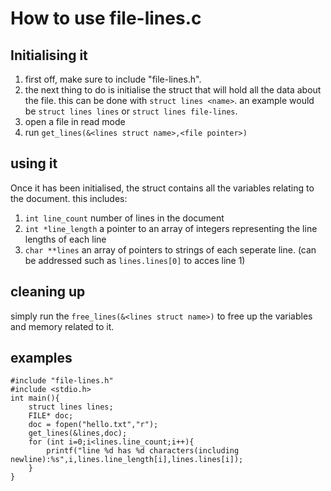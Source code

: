 
# How to use file-lines.c


## Initialising it

1. first off, make sure to include "file-lines.h".
2. the next thing to do is initialise the struct that will hold all the data about the file. this can be done with `struct lines <name>`. an example would be `struct lines lines` or `struct lines file-lines`.
3. open a file in read mode
4. run `get_lines(&<lines struct name>,<file pointer>)`

## using it

Once it has been initialised, the struct contains all the variables relating to the document. this includes:
1. `int line_count` number of lines in the document
2. `int *line_length` a pointer to an array of integers representing the line lengths of each line
3. `char **lines` an array of pointers to strings of each seperate line. (can be addressed such as `lines.lines[0]` to acces line 1)

## cleaning up

simply run the `free_lines(&<lines struct name>)` to free up the variables and memory related to it.

## examples

	#include "file-lines.h"
	#include <stdio.h>
	int main(){
		struct lines lines;
		FILE* doc;
		doc = fopen("hello.txt","r");
		get_lines(&lines,doc);
		for (int i=0;i<lines.line_count;i++){
			printf("line %d has %d characters(including newline):%s",i,lines.line_length[i],lines.lines[i]);
		}
	}
